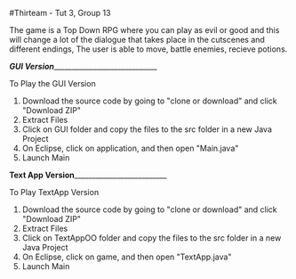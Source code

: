 #Thirteam - Tut 3, Group 13

The game is a Top Down RPG where you can play as evil or good and this will change a lot of the dialogue that takes place in 
the cutscenes and different endings, The user is able to move, battle enemies, recieve potions.

___________________________________________GUI Version________________________________________________________________________

To Play the GUI Version

1) Download the source code by going to "clone or download" and click "Download ZIP"
2) Extract Files
3) Click on GUI folder and copy the files to the src folder in a new Java Project
4) On Eclipse, click on application, and then open "Main.java"
5) Launch Main

__________________________________________Text App Version____________________________________________________________________

To Play TextApp Version

1) Download the source code by going to "clone or download" and click "Download ZIP"
2) Extract Files
3) Click on TextAppOO folder and copy the files to the src folder in a new Java Project
4) On Eclipse, click on game, and then open "TextApp.java"
5) Launch Main
